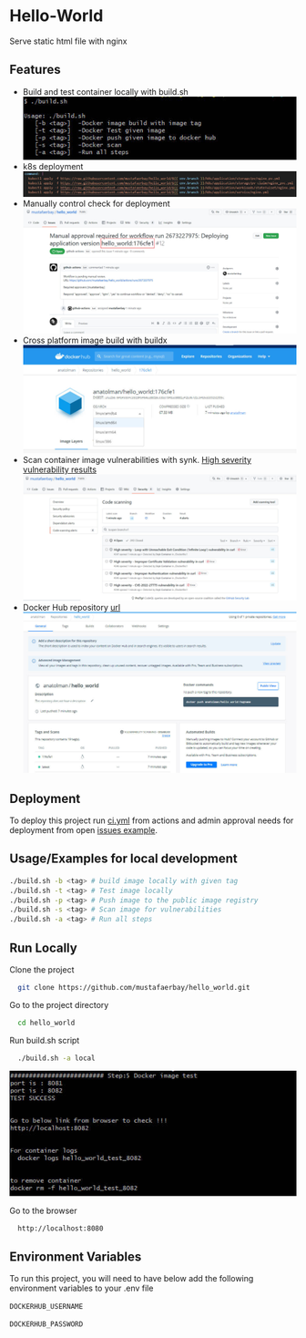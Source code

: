 
# Hello-World 

Serve static html file with nginx


## Features

- Build and test container locally with build.sh
![buildsh_usage](screenshots/buildsh_usage.jpg "buildsh_usage")
- k8s deployment
![k8s_deploy](screenshots/k8s_deploy.jpg "k8s_deploy")
- Manually control check for deployment 
![waiting approval](screenshots/waiting_approval.jpg "waiting_approval")
- Cross platform image build with buildx
![buildx_build](screenshots/buildx_cross_platform.jpg "")
- Scan container image vulnerabilities with synk. [High severity vulnerability results](https://github.com/mustafaerbay/hello_world/security/code-scanning)
![scan_result](screenshots/code_scanning_results.jpg "")
- Docker Hub repository [url](https://hub.docker.com/repository/docker/anatolman/hello_world)
![docker_hub](screenshots/docker_hub.jpg "")

## Deployment

To deploy this project run [ci.yml](https://github.com/mustafaerbay/hello_world/actions/workflows/ci.yml) from actions and admin approval needs for deployment from open [issues example](https://github.com/mustafaerbay/hello_world/issues/11).


## Usage/Examples for local development

```bash
./build.sh -b <tag> # build image locally with given tag
./build.sh -t <tag> # Test image locally
./build.sh -p <tag> # Push image to the public image registry
./build.sh -s <tag> # Scan image for vulnerabilities
./build.sh -a <tag> # Run all steps
```


## Run Locally

Clone the project

```bash
  git clone https://github.com/mustafaerbay/hello_world.git
```

Go to the project directory

```bash
  cd hello_world
```

Run build.sh script

```bash
  ./build.sh -a local
```
![Build sh local output](screenshots/build_local_output.jpg "asd")


Go to the browser

```bash
  http://localhost:8080
```

## Environment Variables

To run this project, you will need to have below add the following environment variables to your .env file

`DOCKERHUB_USERNAME`

`DOCKERHUB_PASSWORD`



